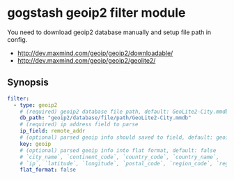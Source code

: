gogstash geoip2 filter module
=============================

You need to download geoip2 database manually and setup file path in config.

* http://dev.maxmind.com/geoip/geoip2/downloadable/
* http://dev.maxmind.com/geoip/geoip2/geolite2/

## Synopsis

```yaml
filter:
  - type: geoip2
    # (required) geoip2 database file path, default: GeoLite2-City.mmdb
    db_path: "geoip2/database/file/path/GeoLite2-City.mmdb"
    # (required) ip address field to parse
    ip_field: remote_addr
    # (optional) parsed geoip info should saved to field, default: geoip
    key: geoip
    # (optional) parsed geoip info into flat format, default: false
    # `city_name`, `continent_code`, `country_code`, `country_name`,
    # `ip`, `latitude`, `longitude`, `postal_code`, `region_code`, `region_name` and `timezone`.
    flat_format: false
```
